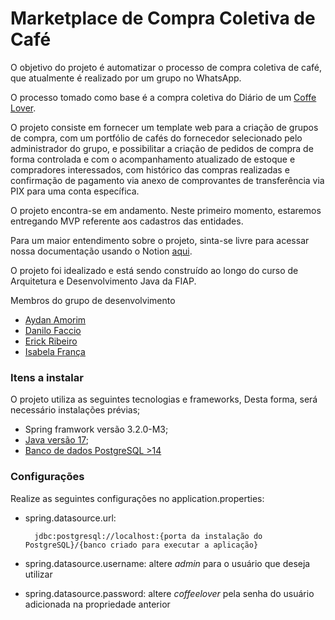 # Marketplace de Compra Coletiva de Café

O objetivo do projeto é automatizar o processo de compra coletiva de café, que atualmente é realizado por um grupo no WhatsApp.

O processo tomado como base é a compra coletiva do Diário de um [Coffe Lover](https://www.instagram.com/diariodeumcoffeelover/).

O projeto consiste em fornecer um template web para a criação de grupos de compra, com um portfólio de cafés do fornecedor selecionado pelo administrador do grupo, e possibilitar a criação de pedidos de compra de forma controlada e com o acompanhamento atualizado de estoque e compradores interessados, com histórico das compras realizadas e confirmação de pagamento via anexo de comprovantes de transferência via PIX para uma conta específica.

O projeto encontra-se em andamento. Neste primeiro momento, estaremos entregando MVP referente aos cadastros das entidades.

Para um maior entendimento sobre o projeto, sinta-se livre para acessar nossa documentação usando o Notion [aqui](https://www.notion.so/8d23441e4ddc4bb88ab78d7b952595e7?v=ea155403c7cd4b568b812d0d50aee463&pvs=4).

O projeto foi idealizado e está sendo construído ao longo do curso de Arquitetura e Desenvolvimento Java da FIAP.

Membros do grupo de desenvolvimento
 - [Aydan Amorim](https://github.com/AydanAmorim/)
 - [Danilo Faccio](https://github.com/DFaccio/)
 - [Erick Ribeiro](https://github.com/erickmatheusribeiro)
 - [Isabela França](https://github.com/fysabelah)

### Itens a instalar
O projeto utiliza as seguintes tecnologias e frameworks, Desta forma, será necessário instalações prévias;
- Spring framwork versão 3.2.0-M3;
- [Java versão 17](https://www.oracle.com/br/java/technologies/downloads/#java17);
- [Banco de dados PostgreSQL >14](https://www.postgresql.org/) 

### Configurações
Realize as seguintes configurações no application.properties:
* spring.datasource.url:

        jdbc:postgresql://localhost:{porta da instalação do PostgreSQL}/{banco criado para executar a aplicação}
* spring.datasource.username: altere *admin* para o usuário que deseja utilizar
* spring.datasource.password: altere *coffeelover* pela senha do usuário adicionada na propriedade anterior